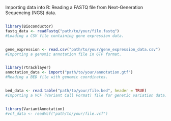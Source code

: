 Importing data into R:
Reading a FASTQ file from Next-Generation Sequencing (NGS) data.

```R

library(Bioconductor)
fastq_data <- readFastq("path/to/your/file.fastq")
#Loading a CSV file containing gene expression data.
```
```R

gene_expression <- read.csv("path/to/your/gene_expression_data.csv")
#Importing a genomic annotation file in GTF format.
```
```R

library(rtracklayer)
annotation_data <- import("path/to/your/annotation.gtf")
#Reading a BED file with genomic coordinates.
```
```R

bed_data <- read.table("path/to/your/file.bed", header = TRUE)
#Importing a VCF (Variant Call Format) file for genetic variation data.
```
```R

library(VariantAnnotation)
#vcf_data <- readVcf("path/to/your/file.vcf")
```

